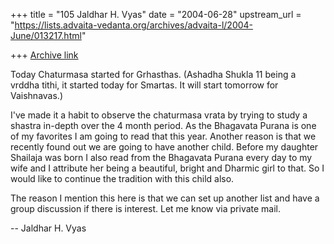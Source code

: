 +++
title = "105 Jaldhar H. Vyas"
date = "2004-06-28"
upstream_url = "https://lists.advaita-vedanta.org/archives/advaita-l/2004-June/013217.html"

+++
[Archive link](https://lists.advaita-vedanta.org/archives/advaita-l/2004-June/013217.html)

Today Chaturmasa started for Grhasthas.  (Ashadha Shukla 11 being a vrddha
tithi, it started today for Smartas.  It will start tomorrow for
Vaishnavas.)

I've made it a habit to observe the chaturmasa vrata by trying to study a
shastra in-depth over the 4 month period.  As the Bhagavata Purana is one
of my favorites I am going to read that this year.  Another reason is that
we recently found out we are going to have another child.  Before my
daughter Shailaja was born I also read from the Bhagavata Purana every day
to my wife and I attribute her being a beautiful, bright and Dharmic girl
to that.  So I would like to continue the tradition with this child also.

The reason I mention this here is that we can set up
another list and have a group discussion if there is interest.  Let me
know via private mail.

-- 
Jaldhar H. Vyas <jaldhar at braincells.com>

